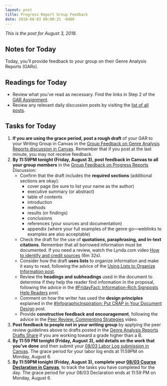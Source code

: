 ```yaml
---
layout: post
title: Progress Report Group Feedback
date: 2018-08-03 00:00:21 -0400
---
```

<p><em>This is the post for August 3, 2018.</em></p>
<h2 id="notes">Notes for Today</h2>
<p>Today, you’ll provide feedback to your group on their Genre Analysis Reports (GARs).</p>
<h2 id="readings">Readings for Today</h2>
  <ul>
  <li>Review what you’ve read as necessary. Find the links in Step 2 of the <a href="https://canvas.vt.edu/courses/70739/assignments/442795" target="_parent">GAR Assignment</a>.</li>
  <li>Review any relevant daily discussion posts by visiting the <a href="https://tracigardner.github.io/PostList/" target="_blank">list of all posts</a>.</li>
  </ul>
<h2 id="tasks">Tasks for Today</h2>
<ol class="listDS">
  <li><strong>If you are using the grace period, post a rough draft</strong> of your GAR to your Writing Group in Canvas in the <a href="https://canvas.vt.edu/courses/70739/discussion_topics/362553" target="_parent">Group Feedback on Genre Analysis Reports discussion in Canvas</a>. Remember that if you post at the last minute, you may not receive feedback.</li>
  <li><strong>By 11:59PM tonight (Friday, August 3), post feedback in Canvas to all your group members</strong> in the <a href="https://canvas.vt.edu/courses/70739/discussion_topics/362554" target="_parent">Group Feedback on Progress Reports</a> Discussion:
    <ul>
    <li>Confirm that the draft includes the <strong>required sections</strong> (additional sections are okay):
    <ul>
      <li>cover page (be sure to list your name as the author)</li>
      <li>executive summary (or abstract)</li>
      <li>table of contents</li>
      <li>introduction</li>
      <li>methods</li>
      <li>results (or findings)</li>
      <li>conclusions</li>
      <li>references (your sources and documentation)</li>
      <li>appendix (where your full examples of the genre go—weblinks to examples are also acceptable)</li>
    </ul></li>
    <li>Check the draft for the use of <strong>quotations, paraphrasing, and in-text citations</strong>. Remember that all borrowed information must be documented. If you need a review, watch the Lynda.com video <a href="https://www.lynda.com/Business-Skills-tutorials/How-identify-credit-sources/373553/549315-4.html?org=vt.edu" target="_blank">How to identify and credit sources</a> (6m 32s).</li>
    <li>Consider how the draft <strong>uses lists</strong> to organize information and make it easy to read, following the advice of the <a href="https://tracigardner.github.io/UsingLists/" target="_blank">Using Lists to Organize Information post</a>.</li>
    <li>Review the <strong>headings and subheadings</strong> used in the document to determine if they help the reader find information in the proposal, following the advice in the <a href="http://tracigardner.github.io//InfoRichHeadings/" target="_blank">#FridayFact: Information-Rich Signposts Help Readers</a> post.</li>
    <li>Comment on how the writer has used the <strong>design principles</strong> explained in the <a href="http://tracigardner.github.io/CRAPdesign/" target="_blank">#InfographicInspiration: Put CRAP in Your Document Design</a> post.</li>
    <li>Provide <strong>constructive feedback and encouragement</strong>, following the advice in the <a href="https://youtu.be/GlSCMx9-fGA" target="_blank">Peer Review: Commenting Strategies</a> video.</li></ul>
  </li>
  <li><strong>Post feedback to people not in your writing group</strong> by applying the peer review guidelines above to drafts posted in the <a href="https://canvas.vt.edu/courses/70739/discussion_topics/362542" target="_parent">Genre Analysis Reports Drafts Share</a> if you are working toward a grade higher than a B.</li>
  <li><strong>By 11:59 PM tonight (Friday, August 3), add details on the work that you&rsquo;ve done</strong> and then submit your <a href="https://canvas.vt.edu/courses/70739/assignments/444293" target="_parent">08/03 Labor Log submission  in Canvas</a>. The grace period for your labor log ends at 11:59PM on Monday, August 6.</li></li>
  <li><strong>By 11:59PM tonight (Friday, August 3), complete your <a href="https://canvas.vt.edu/courses/70739/quizzes/112850" target="_parent">08/03 Course Declaration in Canvas</a></strong>, to track the tasks you have completed for the day. The grace period for your 08/03 Declaration ends at 11:59 PM on Monday, August 6.</li></ol>
